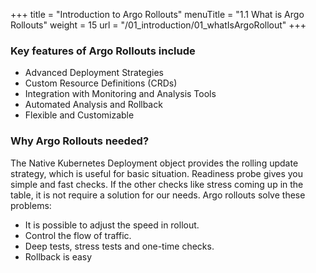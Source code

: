 +++
title = "Introduction to Argo Rollouts"
menuTitle = "1.1 What is Argo Rollouts"
weight = 15
url = "/01_introduction/01_whatIsArgoRollout"
+++


<link rel="stylesheet" href="/css/custom.css">

### Key features of Argo Rollouts include
* Advanced Deployment Strategies
* Custom Resource Definitions (CRDs)
* Integration with Monitoring and Analysis Tools
* Automated Analysis and Rollback
* Flexible and Customizable
### Why Argo Rollouts needed?
<p id="main-text">
The Native Kubernetes Deployment object provides the rolling update strategy, which is useful for basic situation. Readiness probe gives you simple and fast checks. If the other checks like stress coming up in the table, it is not require a solution for our needs. Argo rollouts solve these problems:
</p>

 * It is possible to adjust the speed in rollout.
 * Control the flow of traffic.
 * Deep tests, stress tests and one-time checks.
 * Rollback is easy 

<!-- {{% notice tip %}}
Uygulamanın öne çıkan özellikleri
{{% /notice %}} -->